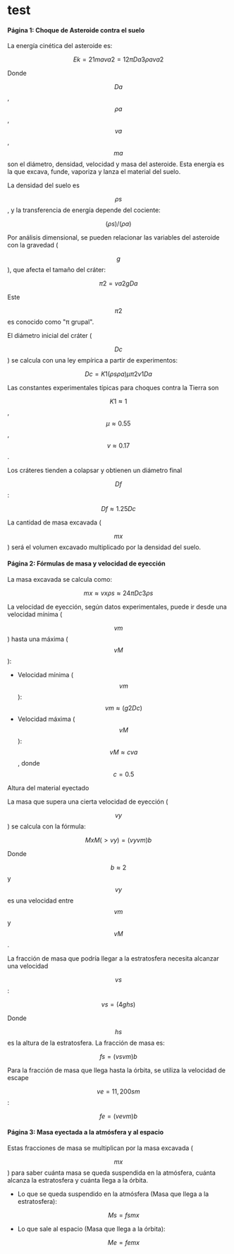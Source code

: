 # test

#### Página 1: Choque de Asteroide contra el suelo

La energía cinética del asteroide es:

$$Ek=21​ma​va2​=12π​Da3​ρa​va2​$$

Donde

$$Da​$$, $$ρa​$$, $$va​$$, $$ma​$$ son el diámetro, densidad, velocidad y masa del asteroide. Esta energía es la que excava, funde, vaporiza y lanza el material del suelo.

La densidad del suelo es

$$ρs​$$, y la transferencia de energía depende del cociente:

$$(ρs)​/(ρa)​​$$

Por análisis dimensional, se pueden relacionar las variables del asteroide con la gravedad (

$$g$$), que afecta el tamaño del cráter:

$$π2​=va2​gDa​​$$

Este

$$π2​$$ es conocido como "π grupal".

El diámetro inicial del cráter (

$$Dc​$$) se calcula con una ley empírica a partir de experimentos:

$$Dc​=K1​(ρs​ρa​​)μπ2v​1​Da​$$

Las constantes experimentales típicas para choques contra la Tierra son

$$K1​≈1$$, $$μ≈0.55$$, $$v≈0.17$$.

Los cráteres tienden a colapsar y obtienen un diámetro final

$$Df​$$:

$$Df​≈1.25Dc​$$

La cantidad de masa excavada (

$$mx​$$) será el volumen excavado multiplicado por la densidad del suelo.

#### Página 2: Fórmulas de masa y velocidad de eyección

La masa excavada se calcula como:

$$mx​≈vx​ρs​≈24π​Dc3​ρs​$$

La velocidad de eyección, según datos experimentales, puede ir desde una velocidad mínima (

$$vm​$$) hasta una máxima ($$vM​$$):

* Velocidad mínima ($$vm​$$): $$vm​≈(g2Dc​​)​$$
* Velocidad máxima ($$vM​$$): $$vM​≈cva​$$, donde $$c=0.5$$

Altura del material eyectado

La masa que supera una cierta velocidad de eyección (

$$vy​$$) se calcula con la fórmula:

$$Mx​M(>vy​)​=(vy​vm​​)b$$

Donde

$$b≈2$$ y $$vy​$$ es una velocidad entre $$vm​$$ y $$vM​$$.

La fracción de masa que podría llegar a la estratosfera necesita alcanzar una velocidad

$$vs​$$:

$$vs​=(4ghs​)​$$

Donde

$$hs​$$ es la altura de la estratosfera. La fracción de masa es:

$$fs​=(vs​vm​​)b$$

Para la fracción de masa que llega hasta la órbita, se utiliza la velocidad de escape

$$ve​=11,200sm​$$:

$$fe​=(ve​vm​​)b$$

#### Página 3: Masa eyectada a la atmósfera y al espacio

Estas fracciones de masa se multiplican por la masa excavada (

$$mx​$$) para saber cuánta masa se queda suspendida en la atmósfera, cuánta alcanza la estratosfera y cuánta llega a la órbita.

*   Lo que se queda suspendido en la atmósfera (Masa que llega a la estratosfera):

    $$Ms​=fs​mx​$$
*   Lo que sale al espacio (Masa que llega a la órbita):

    $$Me​=fe​mx​$$
